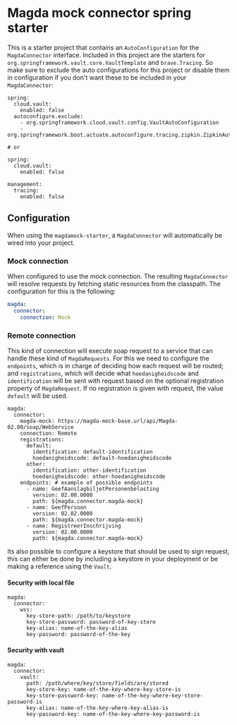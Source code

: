 # Magda mock connector spring starter

This is a starter project that contains an `AutoConfiguration` for the `MagdaConnector` interface. Included in this project are the starters for `org.springframework.vault.core.VaultTemplate` and `brave.Tracing`. So make sure to exclude the auto configurations for this project or disable them in configuration if you don't want these to be included in your `MagdaConnector`:

```
spring:
  cloud.vault:
    enabled: false
  autoconfigure.exclude: 
    - org.springframework.cloud.vault.config.VaultAutoConfiguration
    - org.springframework.boot.actuate.autoconfigure.tracing.zipkin.ZipkinAutoConfiguration
    
# or

spring:
  cloud.vault:
    enabled: false

management:
  tracing:
    enabled: false
```

## Configuration

When using the `magdamock-starter`, a `MagdaConnector` will automatically be wired into your project.

### Mock connection

When configured to use the mock connection. The resulting `MagdaConnector` will resolve requests by fetching static resources from the classpath. The configuration for this is the following:

```yaml application.yaml
magda:
  connector:
    connection: Mock
```

### Remote connection

This kind of connection will execute soap request to a service that can handle these kind of `MagdaRequests`. For this we need to configure the `endpoints`, which is in charge of deciding how each request will be routed; and `registrations`, which will decide what `hoedanigheidscode` and `identification` will be sent with request based on the optional registration property of `MagdaRequest`. If no registration is given with request, the value `default` will be used.

```
magda:
  connector:
    magda-mock: https://magda-mock-base.url/api/Magda-02.00/soap/WebService
    connection: Remote
    registrations:
      default:
        identification: default-identification
        hoedanigheidscode: default-hoedanigheidscode
      other:
        identification: other-identification
        hoedanigheidscode: other-hoedanigheidscode
    endpoints: # example of possible endpoints
      - name: GeefAanslagbiljetPersonenbelasting
        version: 02.00.0000
        path: ${magda.connector.magda-mock}
      - name: GeefPersoon
        version: 02.02.0000
        path: ${magda.connector.magda-mock}
      - name: RegistreerInschrijving
        version: 02.00.0000
        path: ${magda.connector.magda-mock}
```

Its also possible to configure a keystore that should be used to sign request, this can either be done by including a keystore in your deployment or be making a reference using the `Vault`.

#### Security with local file

```
magda:
  connector:
    wss:
      key-store-path: /path/to/keystore
      key-store-password: password-of-key-store
      key-alias: name-of-the-key-alias
      key-password: password-of-the-key
```

#### Security with vault

```
magda:
  connector:
    vault:
      path: /path/where/key/store/fields/are/stored
      key-store-key: name-of-the-key-where-key-store-is
      key-store-password-key: name-of-the-key-where-key-store-password-is
      key-alias: name-of-the-key-where-key-alias-is
      key-password-key: name-of-the-key-where-key-password-is
```
